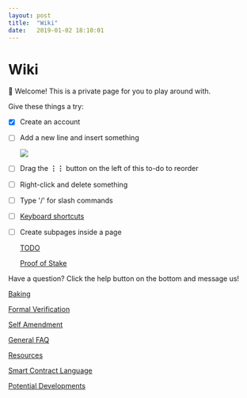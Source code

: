 ```yaml
---
layout: post
title:  "Wiki"
date:   2019-01-02 18:10:01
---
```

# Wiki

👋  Welcome! This is a private page for you to play around with. 

Give these things a try:

- [x]  Create an account
- [ ]  Add a new line and insert something

    ![](https://s3-us-west-2.amazonaws.com/public.notion-static.com/plus-menu.gif)

- [ ]  Drag the **⋮⋮** button on the left of this to-do to reorder
- [ ]  Right-click and delete something
- [ ]  Type '/' for slash commands
- [ ]  [Keyboard shortcuts](https://www.notion.so/notion/Keyboard-Shortcuts-66e28cec810548c3a4061513126766b0)
- [ ]  Create subpages inside a page

    [TODO](./TODO-56c84d65-b6eb-42d5-9f2f-1615d9e19207.md)

    [Proof of Stake](./Proof-of-Stake-8169f066-1b76-43dd-bf5a-69ee379d68d2.md)

Have a question? Click the help button on the bottom and message us!

[Baking](./Baking-752c03f3-6ffe-4716-bdc4-85db0d7a21c6.md)

[Formal Verification](./Formal-Verification-66d8b3cb-4f42-482a-8e7a-abb30e7985c4.md)

[Self Amendment](./Self-Amendment-91e5ad98-fb25-4eb6-9c5a-d828084fc617.md)

[General FAQ](./General-FAQ-bb16bd71-bd7c-4cdc-9510-04ae9424faaf.md)

[Resources](./Resources-edeb07c2-e77b-4b0a-b092-3eec1390939c.md)

[Smart Contract Language](./Smart-Contract-Language-4eb554dc-7e97-4678-9098-c82ffda155ba.md)

[Potential Developments](./Potential-Developments-a5cb221d-d827-4ab5-91f1-fcf5ba0830de.md)